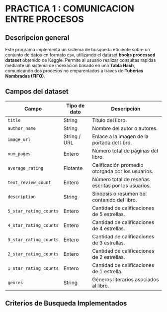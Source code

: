 # PRACTICA 1 : COMUNICACION ENTRE PROCESOS 

## Descripcion general

Este programa implementa un sistema de busqueda eficiente sobre un conjunto de datos en formato csv, utilizando 
el dataset **books processed dataset** obtenido de Kaggle. Permite al usuario realizar consultas rapidas
mediante un sistema de indexacion basado en una **Tabla Hash**, comunicando dos procesos no emparentados a traves de **Tuberias Nombradas (FIFO)**.

## Campos del dataset

| Campo                   | Tipo de dato | Descripción |
|--------------------------|--------------|--------------|
| `title`                  | String       | Título del libro. |
| `author_name`            | String       | Nombre del autor o autores. |
| `image_url`              | String / URL | Enlace a la imagen de la portada del libro. |
| `num_pages`              | Entero       | Número total de páginas del libro. |
| `average_rating`         | Flotante     | Calificación promedio otorgada por los usuarios. |
| `text_review_count`      | Entero       | Número total de reseñas escritas por los usuarios. |
| `description`            | String       | Sinopsis o resumen del contenido del libro. |
| `5_star_rating_counts`   | Entero       | Cantidad de calificaciones de 5 estrellas. |
| `4_star_rating_counts`   | Entero       | Cantidad de calificaciones de 4 estrellas. |
| `3_star_rating_counts`   | Entero       | Cantidad de calificaciones de 3 estrellas. |
| `2_star_rating_counts`   | Entero       | Cantidad de calificaciones de 2 estrellas. |
| `1_star_rating_counts`   | Entero       | Cantidad de calificaciones de 1 estrella. |
| `genres`                 | String       | Géneros literarios asociados al libro. |

## Criterios de Busqueda Implementados

